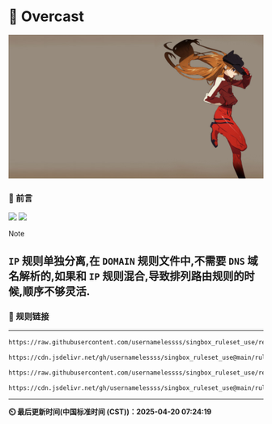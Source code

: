 
# 🧸 Overcast
![](https://raw.githubusercontent.com/usernamelessss/picture-bed/main/images/202504042256831.jpg)
### 📣 前言
![](https://shields.io/badge/-移除重复规则-ff69b4) ![](https://shields.io/badge/-IP&nbsp;规则单独存放不与&nbsp;DOMAIN&nbsp;等混合-green)
> [!NOTE]
**`IP` 规则单独分离,在 `DOMAIN` 规则文件中,不需要 `DNS` 域名解析的,如果和 `IP` 规则混合,导致排列路由规则的时候,顺序不够灵活.**
---

###  🔗 规则链接
---

```url
https://raw.githubusercontent.com/usernamelessss/singbox_ruleset_use/refs/heads/main/rule/Overcast/Overcast_No_IP.json
```

```url
https://cdn.jsdelivr.net/gh/usernamelessss/singbox_ruleset_use@main/rule/Overcast/Overcast_No_IP.json
```

```url
https://raw.githubusercontent.com/usernamelessss/singbox_ruleset_use/refs/heads/main/rule/Overcast/Overcast_No_IP.srs
```

```url
https://cdn.jsdelivr.net/gh/usernamelessss/singbox_ruleset_use@main/rule/Overcast/Overcast_No_IP.srs
```

---
**⏲️ 最后更新时间(中国标准时间 (CST))：2025-04-20 07:24:19**